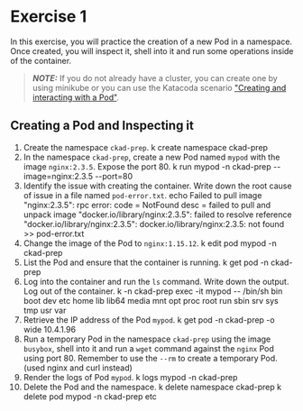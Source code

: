 # Exercise 1

In this exercise, you will practice the creation of a new Pod in a namespace. Once created, you will inspect it, shell into it and run some operations inside of the container.

> **_NOTE:_** If you do not already have a cluster, you can create one by using minikube or you can use the Katacoda scenario ["Creating and interacting with a Pod"](https://learning.oreilly.com/scenarios/2-1-ckad-pods/9781098104818/).

## Creating a Pod and Inspecting it

1. Create the namespace `ckad-prep`.
k create namespace ckad-prep
2. In the namespace `ckad-prep`, create a new Pod named `mypod` with the image `nginx:2.3.5`. Expose the port 80.
k run mypod -n ckad-prep --image=nginx:2.3.5 --port=80
3. Identify the issue with creating the container. Write down the root cause of issue in a file named `pod-error.txt`.
echo Failed to pull image "nginx:2.3.5": rpc error: code = NotFound desc = failed to pull and unpack image "docker.io/library/nginx:2.3.5": failed to resolve reference "docker.io/library/nginx:2.3.5": docker.io/library/nginx:2.3.5: not found >> pod-error.txt
4. Change the image of the Pod to `nginx:1.15.12`.
k edit pod mypod -n ckad-prep
5. List the Pod and ensure that the container is running.
k get pod -n ckad-prep
6. Log into the container and run the `ls` command. Write down the output. Log out of the container.
k -n ckad-prep exec -it mypod -- /bin/sh
bin  boot  dev  etc  home  lib  lib64  media  mnt  opt  proc  root  run  sbin  srv  sys  tmp  usr  var
7. Retrieve the IP address of the Pod `mypod`.
k get pod -n ckad-prep -o wide
10.4.1.96
8. Run a temporary Pod in the namespace `ckad-prep` using the image `busybox`, shell into it and run a `wget` command against the `nginx` Pod using port 80.
Remember to use the `--rm` to create a temporary Pod.
(used nginx and curl instead)
9. Render the logs of Pod `mypod`.
k logs mypod -n ckad-prep
10. Delete the Pod and the namespace.
k delete namespace ckad-prep
k delete pod mypod -n ckad-prep
etc